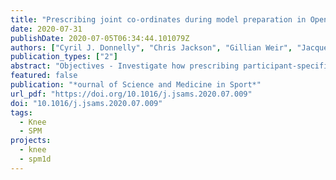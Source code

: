 ```yaml
---
title: "Prescribing joint co-ordinates during model preparation in OpenSim improves lower limb unplanned sidestepping kinematics"
date: 2020-07-31
publishDate: 2020-07-05T06:34:44.101079Z
authors: ["Cyril J. Donnelly", "Chris Jackson", "Gillian Weir", "Jacqueline Alderson", "Mark A. Robinson"]
publication_types: ["2"]
abstract: "Objectives - Investigate how prescribing participant-specific joint co-ordinates during model preparation influences the measurement agreement of inverse kinematic (IK) derived unplanned sidestepping (UnSS) lower limb kinematics in OpenSim in comparison to an established direct kinematic (DK) model. Design - Parallel forms repeatability. Methods - The lower limb UnSS kinematics of 20 elite female athletes were calculated using: 1) an established DK model (criterion) and, 2) two IK models; one with (IKPC) and one without (IK0) participant-specific joint co-ordinates prescribed during the marker registration phase of model preparation in OpenSim. Time-varying kinematic analyses were performed using one dimensional (1D) statistical parametric mapping (α = 0.05), where zero dimensional (0D) Root Mean Squared Error (RMSE) estimates were calculated and used as a surrogate effect size estimates. Results- Statistical differences were observed between the IKPC and DK derived kinematics as well as the IK0 and DK derived kinematics. For the IKPC and DK models, mean kinematic differences over stance for the three dimensional (3D) hip joint, 3D knee joint and ankle flexion/extension (F/E) degrees of freedom (DoF) were 46 ± 40% (RMSE = 5 ± 5°), 56 ± 31% (RMSE = 7 ± 4°) and 3% (RMSE = 2°) respectively. For the IK0 and DK models, mean kinematics differences over stance for the 3D hip joint, 3D knee joint and ankle F/E DoF were 70 ± 53% (RMSE = 14 ± 11°), 46 ± 48% (RMSE = 8 ± 7°) and 100% (RMSE = 11°) respectively. Conclusions - Prescribing participant-specific joint co-ordinates during model preparation improves the agreement of IK derived lower limb UnSS kinematics in OpenSim with an established DK model, as well as previously published in-vivo knee kinematic estimates."
featured: false
publication: "*ournal of Science and Medicine in Sport*"
url_pdf: "https://doi.org/10.1016/j.jsams.2020.07.009"
doi: "10.1016/j.jsams.2020.07.009"
tags:
  - Knee
  - SPM
projects:
  - knee
  - spm1d
---
```


